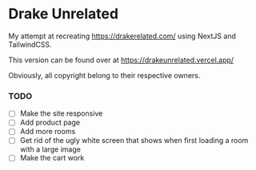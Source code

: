 # Drake Unrelated

My attempt at recreating https://drakerelated.com/ using NextJS and TailwindCSS.

This version can be found over at https://drakeunrelated.vercel.app/

Obviously, all copyright belong to their respective owners.

### TODO

- [ ] Make the site responsive
- [ ] Add product page
- [ ] Add more rooms
- [ ] Get rid of the ugly white screen that shows when first loading a room with a large image
- [ ] Make the cart work
